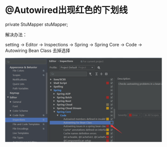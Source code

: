 # @Autowired出现红色的下划线

<div color=red>private StuMapper stuMapper; </div> 

解决办法：

setting -> Editor -> Inspections -> Spring -> Spring Core -> Code -> Autowiring Bean Class 去掉选择

![Image text](../.vuepress/public/springBoot/02/01.png)
